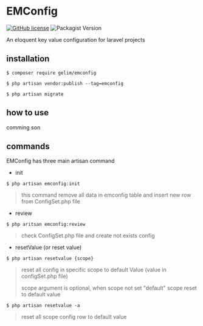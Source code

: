 # EMConfig
<a href="https://github.com/foroughi1380/EMConfig/blob/main/LICENSE"><img alt="GitHub license" src="https://img.shields.io/github/license/foroughi1380/EMConfig"></a>
<img alt="Packagist Version" src="https://img.shields.io/packagist/v/gelim/emconfig">


An eloquent key value configuration for laravel projects

## installation
```shell
$ composer require gelim/emconfig
```

```shell
$ php artisan vendor:publish --tag=emconfig
```

```shell
$ php artisan migrate
```

## how to use
comming son

## commands
EMConfig has three main artisan command

- init
```shell
$ php artisan emconfig:init
```  
> this command remove all data in emconfig table and insert new row from ConfigSet.php file
- review
```shell
$ php aritsan emconfig:review
```
> check ConfigSet.php file and create not exists config
- resetValue (or reset value)
```shell
$ php artisan resetvalue {scope}
```
> reset all config in specific scope to default Value (value in configSet.php file)
> 
> scope argument is optional,
> when scope not set "default" scope reset to default value
> 
```shell
$ php artisan resetvalue -a
```
>reset all scope config row to default value
